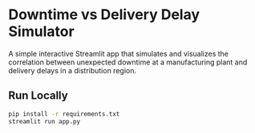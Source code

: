 # Downtime vs Delivery Delay Simulator

A simple interactive Streamlit app that simulates and visualizes the correlation between unexpected downtime at a manufacturing plant and delivery delays in a distribution region.

## Run Locally
```bash
pip install -r requirements.txt
streamlit run app.py
